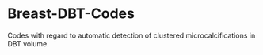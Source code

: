 # Breast-DBT-Codes
Codes with regard to automatic detection of clustered microcalcifications in DBT volume.
